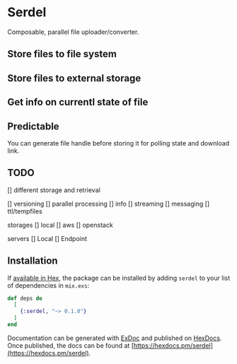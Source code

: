 # Serdel

Composable, parallel file uploader/converter.

## Store files to file system

## Store files to external storage

## Get info on currentl state of file

## Predictable

You can generate file handle before storing it for polling state and download link.

## TODO

[] different storage and retrieval

[] versioning
[] parallel processing
[] info
[] streaming
[] messaging
[] ttl/tempfiles

storages
[] local
[] aws
[] openstack

servers
[] Local
[] Endpoint

## Installation

If [available in Hex](https://hex.pm/docs/publish), the package can be installed
by adding `serdel` to your list of dependencies in `mix.exs`:

```elixir
def deps do
  [
    {:serdel, "~> 0.1.0"}
  ]
end
```

Documentation can be generated with [ExDoc](https://github.com/elixir-lang/ex_doc)
and published on [HexDocs](https://hexdocs.pm). Once published, the docs can
be found at [https://hexdocs.pm/serdel](https://hexdocs.pm/serdel).

